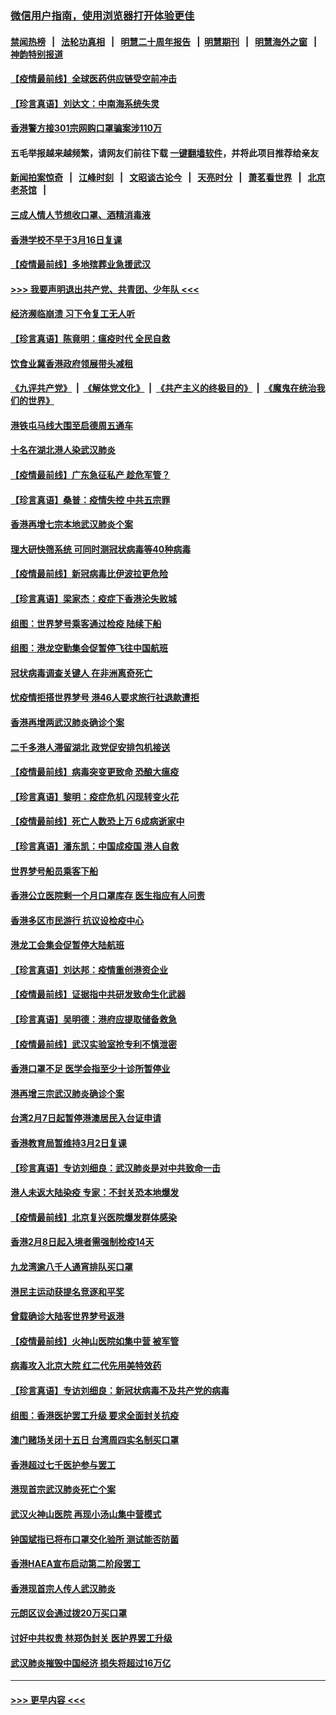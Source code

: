 ### [微信用户指南，使用浏览器打开体验更佳](https://github.com/gfw-breaker/banned-news1/blob/master/indexes/wechat-guide.md?t=0)
#### [禁闻热榜](热点新闻.md?t=0)  &nbsp;&nbsp;|&nbsp;&nbsp; [法轮功真相](https://github.com/gfw-breaker/truth/blob/master/README.md?t=0) &nbsp;&nbsp;|&nbsp;&nbsp; [明慧二十周年报告](https://github.com/gfw-breaker/mh-reports/blob/master/README.md?t=0) &nbsp;&nbsp;|&nbsp;&nbsp;[明慧期刊](https://github.com/gfw-breaker/mh-qikan) &nbsp;&nbsp;|&nbsp;&nbsp; [明慧海外之窗](https://github.com/gfw-breaker/mh-news/blob/master/README.md?t=0) &nbsp;&nbsp;|&nbsp;&nbsp; [神韵特别报道](https://github.com/gfw-breaker/mh-news/blob/master/shenyun.md?t=0)
#### [【疫情最前线】全球医药供应链受空前冲击](../pages/nsc415/n11869614.md?t=02161022) 
#### [【珍言真语】刘达文：中南海系统失灵](../pages/nsc415/n11869465.md?t=02161022) 
#### [香港警方接301宗网购口罩骗案涉110万](../pages/nsc415/n11867572.md?t=02161022) 
#### 五毛举报越来越频繁，请网友们前往下载 [一键翻墙软件](https://github.com/gfw-breaker/ssr-accounts)，并将此项目推荐给亲友
#### [新闻拍案惊奇](https://github.com/gfw-breaker/banned-news1/blob/master/pages/link4.md) &nbsp;&nbsp;|&nbsp;&nbsp; [江峰时刻](https://github.com/gfw-breaker/banned-news1/blob/master/pages/link4.md) &nbsp;&nbsp;|&nbsp;&nbsp; [文昭谈古论今](https://github.com/gfw-breaker/banned-news1/blob/master/pages/link4.md) &nbsp;&nbsp;|&nbsp;&nbsp; [天亮时分](https://github.com/gfw-breaker/banned-news1/blob/master/pages/link4.md) &nbsp;&nbsp;|&nbsp;&nbsp; [萧茗看世界](https://github.com/gfw-breaker/banned-news1/blob/master/pages/link4.md) &nbsp;&nbsp;|&nbsp;&nbsp; [北京老茶馆](https://github.com/gfw-breaker/banned-news1/blob/master/pages/link4.md) &nbsp;&nbsp;|&nbsp;&nbsp; 
#### [三成人情人节想收口罩、酒精消毒液](../pages/nsc415/n11867523.md?t=02161022) 
#### [香港学校不早于3月16日复课](../pages/nsc415/n11867498.md?t=02161022) 
#### [【疫情最前线】多地殡葬业急援武汉](../pages/nsc415/n11866914.md?t=02161022) 
#### [>>> 我要声明退出共产党、共青团、少年队 <<<](https://github.com/begood0513/goodnews/blob/master/quit/letter.md) 
#### [经济濒临崩溃 习下令复工无人听](../pages/nsc415/n11867269.md?t=02161022) 
#### [【珍言真语】陈竟明：瘟疫时代 全民自救](../pages/nsc415/n11866765.md?t=02161022) 
#### [饮食业冀香港政府领展带头减租](../pages/nsc415/n11864876.md?t=02161022) 
#### [《九评共产党》](https://github.com/begood0513/9ping.md/blob/master/README.md) &nbsp;|&nbsp; [《解体党文化》](../../../../jtdwh.md/blob/master/README.md)  &nbsp;|&nbsp; [《共产主义的终极目的》](../../../../gczydzjmd.md/blob/master/README.md) &nbsp;|&nbsp; [《魔鬼在统治我们的世界》](../../../../mgztzwmdsj.md/blob/master/README.md) 
#### [港铁屯马线大围至启德周五通车](../pages/nsc415/n11864842.md?t=02161022) 
#### [十名在湖北港人染武汉肺炎](../pages/nsc415/n11864807.md?t=02161022) 
#### [【疫情最前线】广东急征私产 趁危军管？](../pages/nsc415/n11864205.md?t=02161022) 
#### [【珍言真语】桑普：疫情失控 中共五宗罪](../pages/nsc415/n11864157.md?t=02161022) 
#### [香港再增七宗本地武汉肺炎个案](../pages/nsc415/n11862405.md?t=02161022) 
#### [理大研快筛系统 可同时测冠状病毒等40种病毒](../pages/nsc415/n11862376.md?t=02161022) 
#### [【疫情最前线】新冠病毒比伊波拉更危险](../pages/nsc415/n11862199.md?t=02161022) 
#### [【珍言真语】梁家杰：疫症下香港沦失败城](../pages/nsc415/n11861588.md?t=02161022) 
#### [组图：世界梦号乘客通过检疫 陆续下船](../pages/nsc415/n11858302.md?t=02161022) 
#### [组图：港龙空勤集会促暂停飞往中国航班](../pages/nsc415/n11858190.md?t=02161022) 
#### [冠状病毒调查关键人 在非洲离奇死亡](../pages/nsc415/n11859798.md?t=02161022) 
#### [忧疫情拒搭世界梦号 港46人要求旅行社退款遭拒](../pages/nsc415/n11859849.md?t=02161022) 
#### [香港再增两武汉肺炎确诊个案](../pages/nsc415/n11859833.md?t=02161022) 
#### [二千多港人滞留湖北 政党促安排包机接送](../pages/nsc415/n11859831.md?t=02161022) 
#### [【疫情最前线】病毒突变更致命 恐酿大瘟疫](../pages/nsc415/n11859604.md?t=02161022) 
#### [【珍言真语】黎明：疫症危机 闪现转变火花](../pages/nsc415/n11859199.md?t=02161022) 
#### [【疫情最前线】死亡人数恐上万 6成病逝家中](../pages/nsc415/n11856687.md?t=02161022) 
#### [【珍言真语】潘东凯：中国成疫国 港人自救](../pages/nsc415/n11856962.md?t=02161022) 
#### [世界梦号船员乘客下船](../pages/nsc415/n11856883.md?t=02161022) 
#### [香港公立医院剩一个月口罩库存 医生指应有人问责](../pages/nsc415/n11856875.md?t=02161022) 
#### [香港多区市民游行 抗议设检疫中心](../pages/nsc415/n11856866.md?t=02161022) 
#### [港龙工会集会促暂停大陆航班](../pages/nsc415/n11856840.md?t=02161022) 
#### [【珍言真语】刘达邦：疫情重创港资企业](../pages/nsc415/n11854274.md?t=02161022) 
#### [【疫情最前线】证据指中共研发致命生化武器](../pages/nsc415/n11853087.md?t=02161022) 
#### [【珍言真语】吴明德：港府应提取储备救急](../pages/nsc415/n11852734.md?t=02161022) 
#### [【疫情最前线】武汉实验室抢专利不慎泄密](../pages/nsc415/n11850310.md?t=02161022) 
#### [香港口罩不足 医学会指至少十诊所暂停业](../pages/nsc415/n11850301.md?t=02161022) 
#### [港再增三宗武汉肺炎确诊个案](../pages/nsc415/n11850328.md?t=02161022) 
#### [台湾2月7日起暂停港澳居民入台证申请](../pages/nsc415/n11850304.md?t=02161022) 
#### [香港教育局暂维持3月2日复课](../pages/nsc415/n11850260.md?t=02161022) 
#### [【珍言真语】专访刘细良：武汉肺炎是对中共致命一击](../pages/nsc415/n11849934.md?t=02161022) 
#### [港人未返大陆染疫 专家：不封关恐本地爆发](../pages/nsc415/n11848021.md?t=02161022) 
#### [【疫情最前线】北京复兴医院爆发群体感染](../pages/nsc415/n11847626.md?t=02161022) 
#### [香港2月8日起入境者需强制检疫14天](../pages/nsc415/n11847658.md?t=02161022) 
#### [九龙湾逾八千人通宵排队买口罩](../pages/nsc415/n11847647.md?t=02161022) 
#### [港民主运动获提名竞逐和平奖](../pages/nsc415/n11847633.md?t=02161022) 
#### [曾载确诊大陆客世界梦号返港](../pages/nsc415/n11847608.md?t=02161022) 
#### [【疫情最前线】火神山医院如集中营 被军管](../pages/nsc415/n11847524.md?t=02161022) 
#### [病毒攻入北京大院 红二代先用美特效药](../pages/nsc415/n11847427.md?t=02161022) 
#### [【珍言真语】专访刘细良：新冠状病毒不及共产党的病毒](../pages/nsc415/n11847164.md?t=02161022) 
#### [组图：香港医护罢工升级 要求全面封关抗疫](../pages/nsc415/n11844107.md?t=02161022) 
#### [澳门赌场关闭十五日 台湾周四实名制买口罩](../pages/nsc415/n11845083.md?t=02161022) 
#### [香港超过七千医护参与罢工](../pages/nsc415/n11845051.md?t=02161022) 
#### [港现首宗武汉肺炎死亡个案](../pages/nsc415/n11844998.md?t=02161022) 
#### [武汉火神山医院 再现小汤山集中营模式](../pages/nsc415/n11844763.md?t=02161022) 
#### [钟国斌指已将布口罩交化验所 测试能否防菌](../pages/nsc415/n11842783.md?t=02161022) 
#### [香港HAEA宣布启动第二阶段罢工](../pages/nsc415/n11842723.md?t=02161022) 
#### [香港现首宗人传人武汉肺炎](../pages/nsc415/n11842766.md?t=02161022) 
#### [元朗区议会通过拨20万买口罩](../pages/nsc415/n11842754.md?t=02161022) 
#### [讨好中共权贵 林郑伪封关 医护界罢工升级](../pages/nsc415/n11842359.md?t=02161022) 
#### [武汉肺炎摧毁中国经济 损失将超过16万亿](../pages/nsc415/n11839723.md?t=02161022) 

----
#### [ >>> 更早内容 <<< ](../indexes/nsc415-earlier.md)
